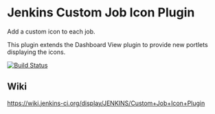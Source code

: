 Jenkins Custom Job Icon Plugin
==============================

Add a custom icon to each job.

This plugin extends the Dashboard View plugin to provide new portlets displaying the icons.

[![Build Status](https://buildhive.cloudbees.com/job/jcsirot/job/custom-job-icon-plugin/badge/icon)](https://buildhive.cloudbees.com/job/jcsirot/job/custom-job-icon-plugin/)

Wiki
----

https://wiki.jenkins-ci.org/display/JENKINS/Custom+Job+Icon+Plugin